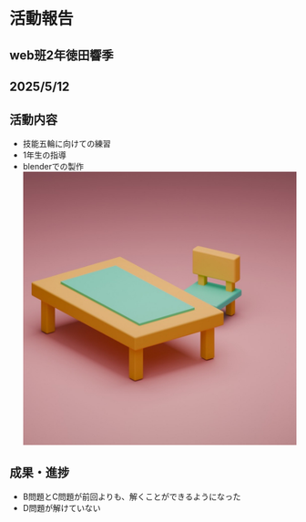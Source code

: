 # 活動報告
## web班2年徳田響季
## 2025/5/12

## 活動内容
- 技能五輪に向けての練習
- 1年生の指導
- blenderでの製作
![alt text](IMG_3258.jpg)
## 成果・進捗
- B問題とC問題が前回よりも、解くことができるようになった
- D問題が解けていない